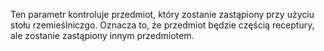 Ten parametr kontroluje przedmiot, który zostanie zastąpiony przy użyciu stołu rzemieślniczgo. Oznacza to, że przedmiot będzie częścią receptury, ale zostanie zastąpiony innym przedmiotem.